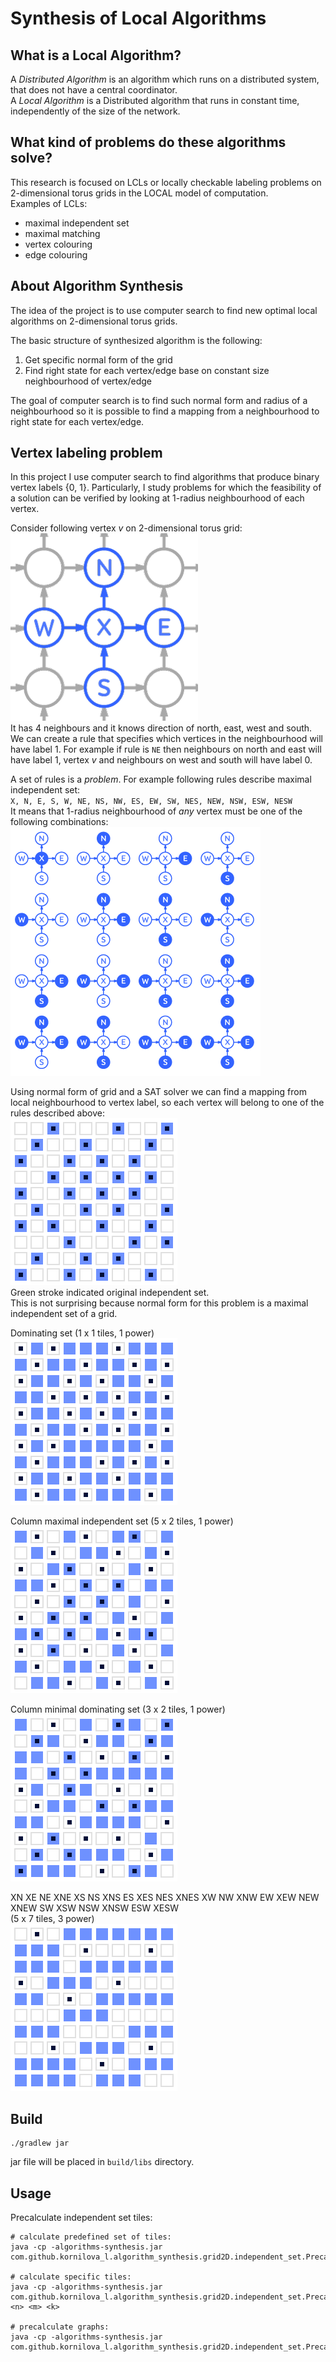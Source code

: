 # Synthesis of Local Algorithms

## What is a Local Algorithm?
A _Distributed Algorithm_ is an algorithm which runs on a distributed system, that does not have a central coordinator.  
A _Local Algorithm_ is a Distributed algorithm that runs in constant time, independently of the size of the network.

## What kind of problems do these algorithms solve?
This research is focused on LCLs or locally checkable labeling problems on 2-dimensional torus grids in the LOCAL model of computation.  
 Examples of LCLs:
 * maximal independent set
 * maximal matching
 * vertex colouring
 * edge colouring

## About Algorithm Synthesis
The idea of the project is to use computer search to find new optimal local algorithms on 2-dimensional torus grids.

The basic structure of synthesized algorithm is the following:
1. Get specific normal form of the grid
2. Find right state for each vertex/edge base on constant size neighbourhood of vertex/edge

The goal of computer search is to find such normal form and radius of a neighbourhood so it is possible to find a mapping from a neighbourhood to right state for each vertex/edge.

## Vertex labeling problem  
 In this project I use computer search to find algorithms that produce binary vertex labels {0, 1}. Particularly, I study problems for which the feasibility of a solution can be verified by looking at 1-radius neighbourhood of each vertex.
 
 Consider following vertex _v_ on 2-dimensional torus grid:  
 ![vertex](images/xnesw.png)  
 It has 4 neighbours and it knows direction of north, east, west and south.  
 We can create a rule that specifies which vertices in the neighbourhood will have label 1. For example if rule is `NE` then neighbours on north and east will have label 1, vertex _v_ and neighbours on west and south will have label 0.
 
 A set of rules is a _problem_. For example following rules describe maximal independent set:  
 `X, N, E, S, W, NE, NS, NW, ES, EW, SW, NES, NEW, NSW, ESW, NESW`  
 It means that 1-radius neighbourhood of _any_ vertex must be one of the following combinations:  
 ![independent set rules](images/is_rules.png)
 
 
Using normal form of grid and a SAT solver we can find a mapping from local neighbourhood to vertex label, so each vertex will belong to one of the rules described above:  
![independent set](images/is.png)  
Green stroke indicated original independent set.  
This is not surprising because normal form for this problem is a maximal independent set of a grid.

Dominating set (1 x 1 tiles, 1 power)   
![dominating set](images/dominating_set.png)

Column maximal independent set (5 x 2 tiles, 1 power)  
![](images/column_maximal_is.png)

Column minimal dominating set (3 x 2 tiles, 1 power)  
![](images/column_minimal_ds.png)

XN XE NE XNE XS NS XNS ES XES NES XNES XW NW XNW EW XEW NEW XNEW SW XSW NSW XNSW ESW XESW  
(5 x 7 tiles, 3 power)  
![](images/01_grid.png)

## Build
```
./gradlew jar
```
jar file will be placed in `build/libs` directory.

## Usage
Precalculate independent set tiles:
```
# calculate predefined set of tiles:
java -cp -algorithms-synthesis.jar com.github.kornilova_l.algorithm_synthesis.grid2D.independent_set.PrecalculateTilesKt

# calculate specific tiles:
java -cp -algorithms-synthesis.jar com.github.kornilova_l.algorithm_synthesis.grid2D.independent_set.PrecalculateTilesKt <n> <m> <k>

# precalculate graphs:
java -cp -algorithms-synthesis.jar com.github.kornilova_l.algorithm_synthesis.grid2D.independent_set.PrecalculateGraphsKt
```
